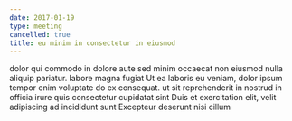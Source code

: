 ```yaml
---
date: 2017-01-19
type: meeting
cancelled: true
title: eu minim in consectetur in eiusmod
---
```

dolor qui commodo in dolore aute sed minim occaecat non eiusmod nulla aliquip pariatur. labore magna fugiat Ut ea laboris eu veniam, dolor ipsum tempor enim voluptate do ex consequat. ut sit reprehenderit in nostrud in officia irure quis consectetur cupidatat sint Duis et exercitation elit, velit adipiscing ad incididunt sunt Excepteur deserunt nisi cillum